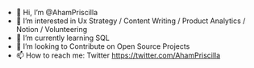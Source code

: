 - 👋 Hi, I’m @AhamPriscilla
- 👀 I’m interested in Ux Strategy / Content Writing / Product Analytics / Notion / Volunteering
- 🌱 I’m currently learning SQL
- 💞️ I’m looking to Contribute on Open Source Projects
- 📫 How to reach me: Twitter https://twitter.com/AhamPriscilla

<!---
AhamPriscilla/AhamPriscilla is a ✨ special ✨ repository because its `README.md` (this file) appears on your GitHub profile.
You can click the Preview link to take a look at your changes.
--->

